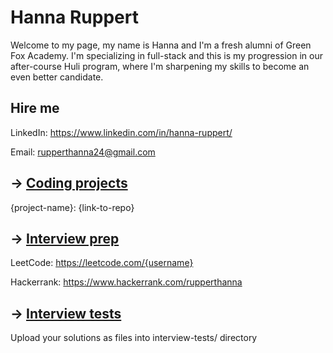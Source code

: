# Hanna Ruppert

Welcome to my page, my name is Hanna and I'm a fresh alumni of Green Fox Academy. I'm specializing in full-stack and this is my progression in our after-course Huli program, where I'm sharpening my skills to become an even better candidate.

## Hire me
LinkedIn: https://www.linkedin.com/in/hanna-ruppert/

Email: rupperthanna24@gmail.com

## &rarr; [Coding projects](https://github.com/green-fox-academy/definitions/tree/master/project-phase/huli/coding-projects)
{project-name}: {link-to-repo}

## &rarr; [Interview prep](https://github.com/green-fox-academy/teaching-materials/tree/master/interview)
LeetCode: https://leetcode.com/{username}

Hackerrank: https://www.hackerrank.com/rupperthanna

## &rarr; [Interview tests](https://github.com/green-fox-academy/teaching-materials/tree/master/project-phase/tech-interview-tests)
Upload your solutions as files into interview-tests/ directory


